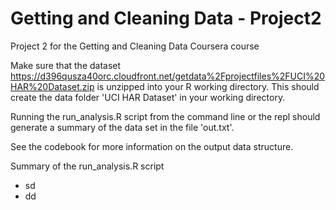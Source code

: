 #  Getting and Cleaning Data - Project2
Project 2 for the Getting and Cleaning Data Coursera course

Make sure that the dataset https://d396qusza40orc.cloudfront.net/getdata%2Fprojectfiles%2FUCI%20HAR%20Dataset.zip is unzipped into your R working directory. This should create the data folder 'UCI HAR Dataset' in your working directory. 

Running the run_analysis.R script from the command line or the repl should generate a summary of the data set in the file 'out.txt'.

See the codebook for more information on the output data structure.

Summary of the run_analysis.R script
* sd
* dd
